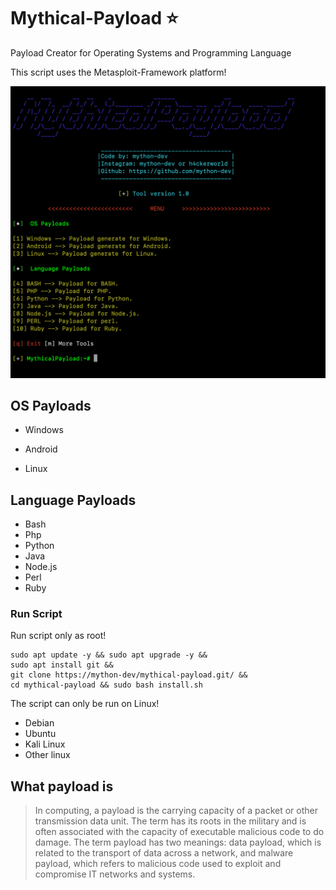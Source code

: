 # Mythical-Payload ⭐️
>
Payload Creator for Operating Systems and Programming Language
>

This script uses the Metasploit-Framework platform!

<img src="https://github.com/mython-dev/mythical-payload/blob/main/screenshots/menu.jpeg">


## OS Payloads

- Windows

- Android

- Linux

## Language Payloads

- Bash
- Php
- Python
- Java
- Node.js
- Perl
- Ruby

### Run Script

Run script only as root!

```
sudo apt update -y && sudo apt upgrade -y &&
sudo apt install git &&
git clone https://mython-dev/mythical-payload.git/ &&
cd mythical-payload && sudo bash install.sh
```

The script can only be run on Linux!

- Debian 
- Ubuntu
- Kali Linux
- Other linux



## What payload is
>In computing, a payload is the carrying capacity of a packet or other transmission data unit. The term has its roots in the military and is often associated with the capacity of executable malicious code to do damage. The term payload has two meanings: data payload, which is related to the transport of data across a network, and malware payload, which refers to malicious code used to exploit and compromise IT networks and systems.
>
